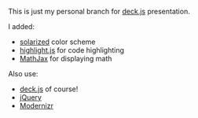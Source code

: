 This is just my personal branch for [deck.js](http://imakewebthings.github.com/deck.js) presentation.

I added:

- [solarized](http://ethanschoonover.com/solarized) color scheme
- [highlight.js](softwaremaniacs.org/soft/highlight/en) for code highlighting
- [MathJax](www.mathjax.org) for displaying math

Also use:

- [deck.js](http://imakewebthings.github.com/deck.js) of course!
- [jQuery](http://jquery.com)
- [Modernizr](http://modernizr.com)
